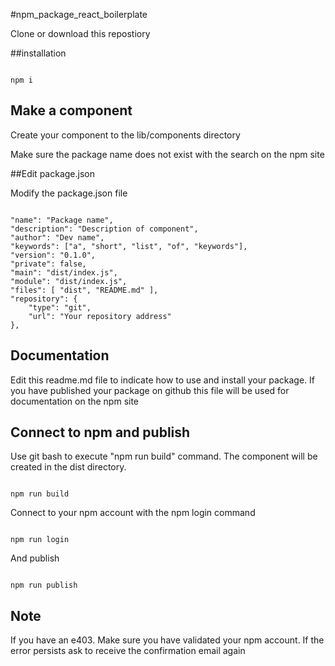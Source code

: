 #npm_package_react_boilerplate

Clone or download this repostiory

##installation

```

npm i

```

## Make a component

Create your component to the lib/components directory

Make sure the package name does not exist with the search on the npm site

##Edit package.json

Modify the package.json file

```

"name": "Package name",
"description": "Description of component",
"author": "Dev name",
"keywords": ["a", "short", "list", "of", "keywords"],
"version": "0.1.0",
"private": false,
"main": "dist/index.js",
"module": "dist/index.js",
"files": [ "dist", "README.md" ],
"repository": {
    "type": "git",
    "url": "Your repository address"
},

```

## Documentation


Edit this readme.md file to indicate how to use and install your package. If you have published your package on github this file will be used for documentation on the npm site

## Connect to npm and publish

Use git bash to execute "npm run build" command. The component will be created in the dist directory.

```

npm run build

```

Connect to your npm account with the npm login command


```

npm run login

```
And publish

```

npm run publish

```


## Note

If you have an e403. Make sure you have validated your npm account. If the error persists ask to receive the confirmation email again



